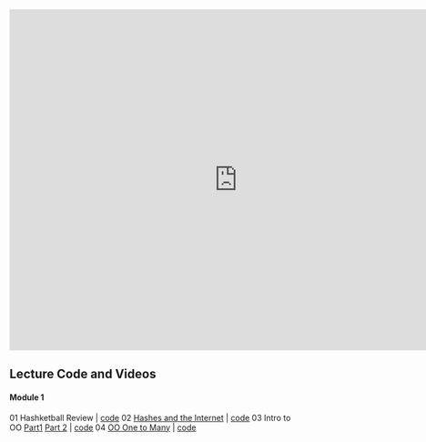 <iframe src="https://calendar.google.com/calendar/embed?showTitle=0&amp;showNav=0&amp;showPrint=0&amp;showTabs=0&amp;showCalendars=0&amp;showTz=0&amp;mode=WEEK&amp;height=600&amp;wkst=1&amp;bgcolor=%23FFFFFF&amp;src=flatironschool.com_vdt6427fp5abejdevvcg6eu1hs%40group.calendar.google.com&amp;color=%232F6309&amp;ctz=America%2FNew_York" style="border-width:0" width="800" height="600" frameborder="0" scrolling="no"></iframe>

## Lecture Code and Videos

#### Module 1
01 Hashketball Review | [code](https://github.com/learn-co-students/dc-web-031218/tree/master/01_hashketball_review)
02 [Hashes and the Internet](https://youtu.be/qkhR_lZ9MAY ) | [code](https://github.com/learn-co-students/dc-web-031218/tree/master/02_hashes_and_the_internet)
03 Intro to OO [Part1](https://youtu.be/sobGfcsQ2DM) [Part 2](https://youtu.be/BlOf7yROMyA)  |  [code](https://github.com/learn-co-students/dc-web-031218/tree/master/03-intro-to-oo)
04 [OO One to Many](https://youtu.be/xKWksgWOoUU) | [code](https://github.com/learn-co-students/dc-web-031218/tree/master/04-one-to-many)
